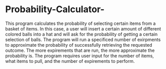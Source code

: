 # Probability-Calculator-

This program calculates the probability of selecting certain items from a basket of items. In this case, a user will insert a certain amount of different colored balls into a hat and will ask for the probability of getting a certain selection of balls. The program will run a specificed number of exirpments to approximate the probability of successfully retrieving the requested outcome. The more expirements that are run, the more approximate the probability is. The program requires user input for the number of items, what items to pull, and the number of expirements to perform. 
